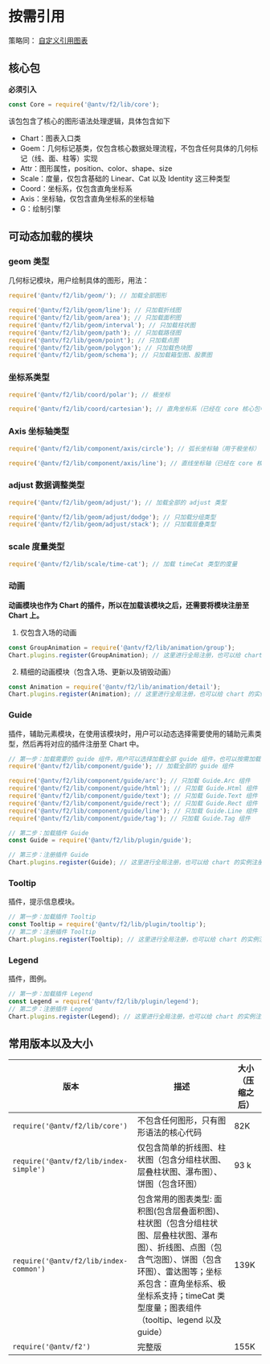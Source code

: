 # 按需引用

策略同： [自定义引用图表](https://antv.alipay.com/zh-cn/f2/3.x/tutorial/package.html)

## 核心包

**必须引入**

```js
const Core = require('@antv/f2/lib/core');
```

该包包含了核心的图形语法处理逻辑，具体包含如下

* Chart：图表入口类
* Goem：几何标记基类，仅包含核心数据处理流程，不包含任何具体的几何标记（线、面、柱等）实现
* Attr：图形属性，position、color、shape、size
* Scale：度量，仅包含基础的 Linear、Cat 以及 Identity 这三种类型
* Coord：坐标系，仅包含直角坐标系
* Axis：坐标轴，仅包含直角坐标系的坐标轴
* G：绘制引擎

## 可动态加载的模块

### geom 类型

几何标记模块，用户绘制具体的图形，用法：

```js
require('@antv/f2/lib/geom/'); // 加载全部图形

require('@antv/f2/lib/geom/line'); // 只加载折线图
require('@antv/f2/lib/geom/area'); // 只加载面积图
require('@antv/f2/lib/geom/interval'); // 只加载柱状图
require('@antv/f2/lib/geom/path'); // 只加载路径图
require('@antv/f2/lib/geom/point'); // 只加载点图
require('@antv/f2/lib/geom/polygon'); // 只加载色块图
require('@antv/f2/lib/geom/schema'); // 只加载箱型图、股票图
```

### 坐标系类型

```js
require('@antv/f2/lib/coord/polar'); // 极坐标

require('@antv/f2/lib/coord/cartesian'); // 直角坐标系（已经在 core 核心包中）
```

### Axis 坐标轴类型

```js
require('@antv/f2/lib/component/axis/circle'); // 弧长坐标轴（用于极坐标）

require('@antv/f2/lib/component/axis/line'); // 直线坐标轴（已经在 core 核心包中）
```

### adjust 数据调整类型

```js
require('@antv/f2/lib/geom/adjust/'); // 加载全部的 adjust 类型

require('@antv/f2/lib/geom/adjust/dodge'); // 只加载分组类型
require('@antv/f2/lib/geom/adjust/stack'); // 只加载层叠类型
```

### scale 度量类型

```js
require('@antv/f2/lib/scale/time-cat'); // 加载 timeCat 类型的度量
```

### 动画

**动画模块也作为 Chart 的插件，所以在加载该模块之后，还需要将模块注册至 Chart 上。**

1. 仅包含入场的动画

```js
const GroupAnimation = require('@antv/f2/lib/animation/group');
Chart.plugins.register(GroupAnimation); // 这里进行全局注册，也可以给 chart 的实例注册
```

2. 精细的动画模块（包含入场、更新以及销毁动画）

```js
const Animation = require('@antv/f2/lib/animation/detail');
Chart.plugins.register(Animation); // 这里进行全局注册，也可以给 chart 的实例注册
```

### Guide

插件，辅助元素模块，在使用该模块时，用户可以动态选择需要使用的辅助元素类型，然后再将对应的插件注册至 Chart 中。

```js
// 第一步：加载需要的 guide 组件，用户可以选择加载全部 guide 组件，也可以按需加载
require('@antv/f2/lib/component/guide'); // 加载全部的 guide 组件

require('@antv/f2/lib/component/guide/arc'); // 只加载 Guide.Arc 组件
require('@antv/f2/lib/component/guide/html'); // 只加载 Guide.Html 组件
require('@antv/f2/lib/component/guide/text'); // 只加载 Guide.Text 组件
require('@antv/f2/lib/component/guide/rect'); // 只加载 Guide.Rect 组件
require('@antv/f2/lib/component/guide/line'); // 只加载 Guide.Line 组件
require('@antv/f2/lib/component/guide/tag'); // 只加载 Guide.Tag 组件

// 第二步：加载插件 Guide
const Guide = require('@antv/f2/lib/plugin/guide');

// 第三步：注册插件 Guide
Chart.plugins.register(Guide); // 这里进行全局注册，也可以给 chart 的实例注册
```

### Tooltip

插件，提示信息模块。

```js
// 第一步：加载插件 Tooltip
const Tooltip = require('@antv/f2/lib/plugin/tooltip');
// 第二步：注册插件 Tooltip
Chart.plugins.register(Tooltip); // 这里进行全局注册，也可以给 chart 的实例注册
```

### Legend

插件，图例。

```js
// 第一步：加载插件 Legend
const Legend = require('@antv/f2/lib/plugin/legend');
// 第二步：注册插件 Legend
Chart.plugins.register(Legend); // 这里进行全局注册，也可以给 chart 的实例注册
```

## 常用版本以及大小

| 版本 | 描述 | 大小（压缩之后） |
| -------- | -------- | -------- |
| `require('@antv/f2/lib/core')`     | 不包含任何图形，只有图形语法的核心代码 | 82K |
| `require('@antv/f2/lib/index-simple')` | 仅包含简单的折线图、柱状图（包含分组柱状图、层叠柱状图、瀑布图）、饼图（包含环图） | 93 k |
| `require('@antv/f2/lib/index-common')` | 包含常用的图表类型: 面积图(包含层叠面积图)、柱状图（包含分组柱状图、层叠柱状图、瀑布图）、折线图、点图（包含气泡图）、饼图（包含环图）、雷达图等；坐标系包含：直角坐标系、极坐标系支持；timeCat 类型度量；图表组件（tooltip、legend 以及 guide）| 139K |
| `require('@antv/f2')` | 完整版 | 155K |
